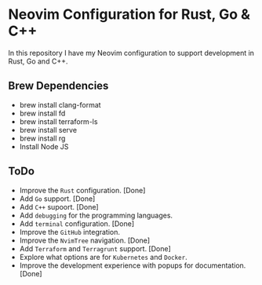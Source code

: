 # Neovim Configuration for Rust, Go & C++

In this repository I have my Neovim configuration to support development in Rust, Go and C++.

## Brew Dependencies

- brew install clang-format
- brew install fd
- brew install terraform-ls
- brew install serve
- brew install rg
- Install Node JS

## ToDo

- Improve the `Rust` configuration. [Done]
- Add `Go` support. [Done]
- Add `C++` supoort. [Done]
- Add `debugging` for the programming languages.
- Add `terminal` configuration. [Done]
- Improve the `GitHub` integration.
- Improve the `NvimTree` navigation. [Done]
- Add `Terraform` and `Terragrunt` support. [Done]
- Explore what options are for `Kubernetes` and `Docker`.
- Improve the development experience with popups for documentation. [Done]
